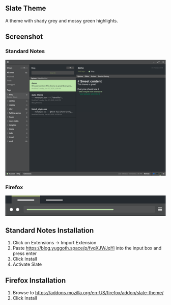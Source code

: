 ## Slate Theme

A theme with shady grey and mossy green highlights.

## Screenshot

### Standard Notes
![sn-screenshot.png](./images/sn-screenshot.png)

### Firefox
![ff-preview.png](./images/ff-preview.png)

## Standard Notes Installation

1. Click on Extensions -> Import Extension
2. Paste https://blog.yuggoth.space/p/fvqXJWJqYi into the input box and press enter
3. Click Install
4. Activate Slate

## Firefox Installation

1. Browse to https://addons.mozilla.org/en-US/firefox/addon/slate-theme/
2. Click Install
